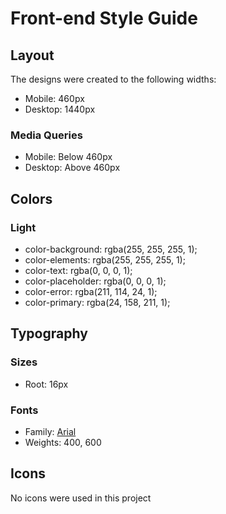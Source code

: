 # Front-end Style Guide
## Layout
The designs were created to the following widths:
- Mobile: 460px
- Desktop: 1440px
### Media Queries
- Mobile: Below 460px
- Desktop: Above 460px

## Colors
### Light
- color-background: rgba(255, 255, 255, 1);
- color-elements: rgba(255, 255, 255, 1);
- color-text: rgba(0, 0, 0, 1);
- color-placeholder: rgba(0, 0, 0, 1);
- color-error: rgba(211, 114, 24, 1);
- color-primary: rgba(24, 158, 211, 1);
## Typography
### Sizes
- Root: 16px


### Fonts
- Family: [Arial](https://www.fonts.com/font/monotype/arial)
- Weights: 400, 600

## Icons
No icons were used in this project